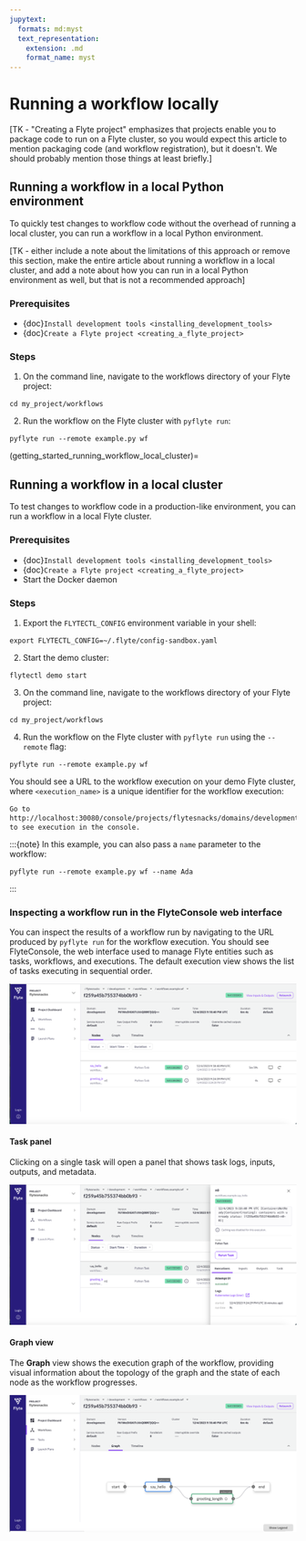 ```yaml
---
jupytext:
  formats: md:myst
  text_representation:
    extension: .md
    format_name: myst
---
```


# Running a workflow locally

[TK - "Creating a Flyte project" emphasizes that projects enable you to package code to run on a Flyte cluster, so you would expect this article to mention packaging code (and workflow registration), but it doesn't. We should probably mention those things at least briefly.]

## Running a workflow in a local Python environment

To quickly test changes to workflow code without the overhead of running a local cluster, you can run a workflow in a local Python environment.

[TK - either include a note about the limitations of this approach or remove this section, make the entire article about running a workflow in a local cluster, and add a note about how you can run in a local Python environment as well, but that is not a recommended approach]

### Prerequisites

* {doc}`Install development tools <installing_development_tools>`
* {doc}`Create a Flyte project <creating_a_flyte_project>`

### Steps

1. On the command line, navigate to the workflows directory of your Flyte project:
```{prompt} bash $
cd my_project/workflows
```
2. Run the workflow on the Flyte cluster with `pyflyte run`:
```{prompt} bash $
pyflyte run --remote example.py wf
```

(getting_started_running_workflow_local_cluster)=

## Running a workflow in a local cluster

To test changes to workflow code in a production-like environment, you can run a workflow in a local Flyte cluster.

### Prerequisites

* {doc}`Install development tools <installing_development_tools>`
* {doc}`Create a Flyte project <creating_a_flyte_project>`
* Start the Docker daemon

### Steps

1. Export the `FLYTECTL_CONFIG` environment variable in your shell:

```{prompt} bash $
export FLYTECTL_CONFIG=~/.flyte/config-sandbox.yaml
```
2. Start the demo cluster:

```{prompt} bash $
flytectl demo start
```
3. On the command line, navigate to the workflows directory of your Flyte project:
```{prompt} bash $
cd my_project/workflows
```
4. Run the workflow on the Flyte cluster with `pyflyte run` using the `--remote` flag:
```{prompt} bash $
pyflyte run --remote example.py wf
```

You should see a URL to the workflow execution on your demo Flyte cluster, where `<execution_name>` is a unique identifier for the workflow execution:

```{prompt} bash $
Go to http://localhost:30080/console/projects/flytesnacks/domains/development/executions/<execution_name> to see execution in the console.
```

:::{note}
In this example, you can also pass a `name` parameter to the workflow:

```{prompt} bash $
pyflyte run --remote example.py wf --name Ada
```
:::

### Inspecting a workflow run in the FlyteConsole web interface

You can inspect the results of a workflow run by navigating to the URL produced by `pyflyte run` for the workflow execution. You should see FlyteConsole, the web interface used to manage Flyte entities such as tasks, workflows, and executions. The default execution view shows the list of tasks executing in sequential order.

![Landing page of Flyte UI showing two successful tasks run for one workflow execution, along with Nodes, Graph, and Timeline view switcher links](https://raw.githubusercontent.com/flyteorg/static-resources/nikki-onboarding-docs-revamp/flytesnacks/getting_started/flyteconsole_default.png)

#### Task panel

Clicking on a single task will open a panel that shows task logs, inputs, outputs, and metadata.

![Single task panel showing task logs, rerun task button, and executions, inputs, outputs, and task metadata sections](https://raw.githubusercontent.com/flyteorg/static-resources/nikki-onboarding-docs-revamp/flytesnacks/getting_started/flyteconsole_task_panel.png)

#### Graph view

The **Graph** view shows the execution graph of the workflow, providing visual information about the topology of the graph and the state of each node as the workflow progresses.

![Graph view of single workflow execution showing directed acyclic graph of start node, say_hello_node, greeting_length node, and end node](https://raw.githubusercontent.com/flyteorg/static-resources/nikki-onboarding-docs-revamp/flytesnacks/getting_started/flyteconsole_graph_view.png)
